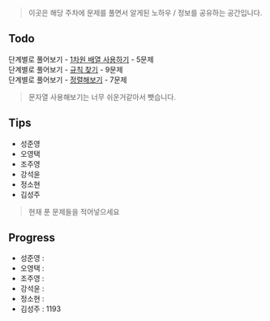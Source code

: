 > 이곳은 해당 주차에 문제를 풀면서 알게된 노하우 / 정보를 공유하는 공간입니다.
 
 ## Todo
 
 단계별로 풀어보기 - [1차원 배열 사용하기](https://www.acmicpc.net/step/6) - 5문제  
 단계별로 풀어보기 - [규칙 찾기](https://www.acmicpc.net/step/8) - 9문제  
 단계별로 풀어보기 - [정렬해보기](https://www.acmicpc.net/step/9) - 7문제  
 
 > 문자열 사용해보기는 너무 쉬운거같아서 뺏습니다.
 
 ## Tips
 
 - 성준영
 - 오영택 
 - 조주영
 - 강석윤
 - 정소현
 - 김성주
 
 
 > 현재 푼 문제들을 적어넣으세요
 
 ## Progress
 
 
 - 성준영 : 
 - 오영택 : 
 - 조주영 : 
 - 강석윤 :
 - 정소현 :
 - 김성주 : 1193
